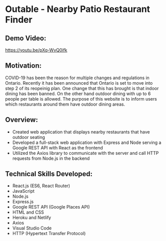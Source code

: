# Outable - Nearby Patio Restaurant Finder

## Demo Video:
https://youtu.be/pXq-WvQ0ifk

## Motivation: 
COVID-19 has been the reason for multiple changes and regulations in Ontario. Recently it has been announced that Ontario is set to move into step 2 of its reopeinig plan. One change that this has brought is that indoor dining has been banned. On the other hand outdoor dining with up to 6 people per table is allowed. The purpose of this website is to inform users which restaurants around them have outdoor dining areas.

## Overview:
- Created web application that displays nearby restaurants that have outdoor seating
- Developed a full-stack web application with Express and Node serving a Google REST API with React as the frontend
- Utilized the Axios library to communicate with the server and call HTTP requests from Node.js in the backend

## Technical Skills Developed:
- React.js (ES6, React Router)
- JavaScript
- Node.js
- Express.js
- Google REST API (Google Places API)
- HTML and CSS
- Heroku and Netlify
- Axios
- Visual Studio Code
- HTTP (Hypertext Transfer Protocol)
